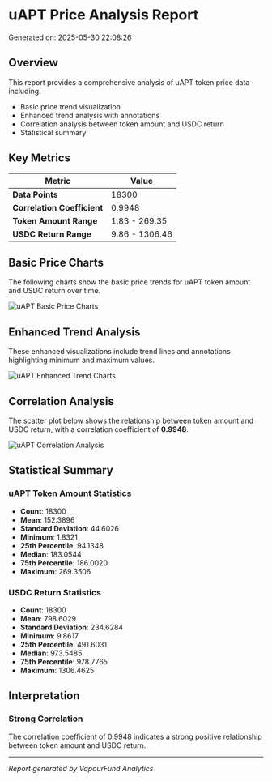 # uAPT Price Analysis Report

Generated on: 2025-05-30 22:08:26

## Overview

This report provides a comprehensive analysis of uAPT token price data including:
- Basic price trend visualization
- Enhanced trend analysis with annotations
- Correlation analysis between token amount and USDC return
- Statistical summary

## Key Metrics

| Metric | Value |
|--------|-------|
| **Data Points** | 18300 |
| **Correlation Coefficient** | 0.9948 |
| **Token Amount Range** | 1.83 - 269.35 |
| **USDC Return Range** | 9.86 - 1306.46 |

## Basic Price Charts

The following charts show the basic price trends for uAPT token amount and USDC return over time.

![uAPT Basic Price Charts](https://raw.githubusercontent.com/VaporFund/weekly-report/main/chart_images/uAPT_price_charts.png)

## Enhanced Trend Analysis

These enhanced visualizations include trend lines and annotations highlighting minimum and maximum values.

![uAPT Enhanced Trend Charts](https://raw.githubusercontent.com/VaporFund/weekly-report/main/chart_images/uAPT_price_charts_with_trend.png)

## Correlation Analysis

The scatter plot below shows the relationship between token amount and USDC return, with a correlation coefficient of **0.9948**.

![uAPT Correlation Analysis](https://raw.githubusercontent.com/VaporFund/weekly-report/main/chart_images/uAPT_relationship_chart.png)

## Statistical Summary

### uAPT Token Amount Statistics
- **Count**: 18300
- **Mean**: 152.3896
- **Standard Deviation**: 44.6026
- **Minimum**: 1.8321
- **25th Percentile**: 94.1348
- **Median**: 183.0544
- **75th Percentile**: 186.0020
- **Maximum**: 269.3506

### USDC Return Statistics
- **Count**: 18300
- **Mean**: 798.6029
- **Standard Deviation**: 234.6284
- **Minimum**: 9.8617
- **25th Percentile**: 491.6031
- **Median**: 973.5485
- **75th Percentile**: 978.7765
- **Maximum**: 1306.4625

## Interpretation

### Strong Correlation

The correlation coefficient of 0.9948 indicates a strong positive relationship between token amount and USDC return.

---

*Report generated by VapourFund Analytics*
